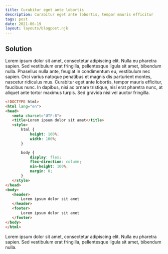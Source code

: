 ```yaml
---
title: Curabitur eget ante lobortis
description: Curabitur eget ante lobortis, tempor mauris efficitur
tags: post
date: 2021-06-19
layout: layouts/blogpost.njk
---
```


## Solution
Lorem ipsum dolor sit amet, consectetur adipiscing elit. Nulla eu pharetra sapien. Sed vestibulum erat fringilla, pellentesque ligula sit amet, bibendum nulla. Phasellus nulla ante, feugiat in condimentum eu, vestibulum nec sapien. Orci varius natoque penatibus et magnis dis parturient montes, nascetur ridiculus mus. Curabitur eget ante lobortis, tempor mauris efficitur, faucibus nunc. In dapibus, nisi ac ornare tristique, nisl erat pharetra nunc, at aliquet ante tortor maximus turpis. Sed gravida nisi vel auctor fringilla.

```html
<!DOCTYPE html>
<html lang="en">
<head>
   <meta charset="UTF-8">
   <title>Lorem ipsum dolor sit amet</title>
   <style>
       html {
           height: 100%;
           width: 100%;
       }

       body {
           display: flex;
           flex-direction: column;
           min-height: 100%;
           margin: 0; 
       }
   </style>
</head>
<body>
   <header>
       Lorem ipsum dolor sit amet
   </header>
   <footer>
       Lorem ipsum dolor sit amet
   </footer>
</body>
</html>
```

Lorem ipsum dolor sit amet, consectetur adipiscing elit. Nulla eu pharetra sapien. Sed vestibulum erat fringilla, pellentesque ligula sit amet, bibendum nulla.
